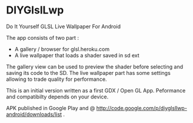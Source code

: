 DIYGlslLwp
==========

Do It Yourself GLSL Live Wallpaper For Android

The app consists of two part :

- A gallery / browser for glsl.heroku.com
- A live wallpaper that loads a shader saved in sd ext

The gallery view can be used to preview the shader before selecting and saving its code to the SD.
The live wallpaper part has some settings allowing to trade quality for performance.

This is an initial version written as a first GDX / Open GL App. Peformance and compatibilty depends on your device.

APK published in Google Play and @ http://code.google.com/p/diyglsllwp-android/downloads/list .


